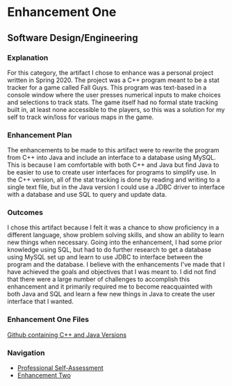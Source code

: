 # Enhancement One
## Software Design/Engineering 

### Explanation
For this category, the artifact I chose to enhance was a personal project written in Spring 2020. The project was a C++ program meant to be a stat tracker for a game called Fall Guys. This program was text-based in a console window where the user presses numerical inputs to make choices and selections to track stats. The game itself had no formal state tracking built in, at least none accessible to the players, so this was a solution for my self to track win/loss for various maps in the game.

### Enhancement Plan
The enhancements to be made to this artifact were to rewrite the program from C++ into Java and include an interface to a database using MySQL. This is because I am comfortable with both C++ and Java but find Java to be easier to use to create user interfaces for programs to simplify use. In the C++ version, all of the stat tracking is done by reading and writing to a single text file, but in the Java version I could use a JDBC driver to interface with a database and use SQL to query and update data. 

### Outcomes
I chose this artifact because I felt it was a chance to show proficiency in a different language, show problem solving skills, and show an ability to learn new things when necessary. Going into the enhancement, I had some prior knowledge using SQL, but had to do further research to get a database using MySQL set up and learn to use JDBC to interface between the program and the database. I believe with the enhancements I've made that I have achieved the goals and objectives that I was meant to. I did not find that there were a large number of challenges to accomplish this enhancement and it primarily required me to become reacquainted with both Java and SQL and learn a few new things in Java to create the user interface that I wanted. 

### Enhancement One Files
[Github containing C++ and Java Versions](https://github.com/cnohilly/cnohilly.github.io/tree/main/Enhancement_One_Files)

### Navigation
- [Professional Self-Assessment](../index.md)
- [Enhancement Two](./enhancement_two.md)
